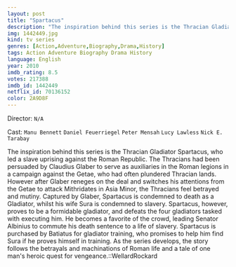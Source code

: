 ```yaml
---
layout: post
title: "Spartacus"
description: "The inspiration behind this series is the Thracian Gladiator Spartacus, who led a slave uprising against the Roman Republic. The Thracians had been persuaded by Claudius Glaber to serve as auxiliaries in the Roman legions in a campaign against the Getae, who had often plundered Thracian lands. However after Glaber reneges on the deal and switches his attentions from the Getae to attack Mithridates in Asia Minor,.."
img: 1442449.jpg
kind: tv series
genres: [Action,Adventure,Biography,Drama,History]
tags: Action Adventure Biography Drama History 
language: English
year: 2010
imdb_rating: 8.5
votes: 217388
imdb_id: 1442449
netflix_id: 70136152
color: 2A9D8F
---
```

Director: `N/A`  

Cast: `Manu Bennett` `Daniel Feuerriegel` `Peter Mensah` `Lucy Lawless` `Nick E. Tarabay` 

The inspiration behind this series is the Thracian Gladiator Spartacus, who led a slave uprising against the Roman Republic. The Thracians had been persuaded by Claudius Glaber to serve as auxiliaries in the Roman legions in a campaign against the Getae, who had often plundered Thracian lands. However after Glaber reneges on the deal and switches his attentions from the Getae to attack Mithridates in Asia Minor, the Thracians feel betrayed and mutiny. Captured by Glaber, Spartacus is condemned to death as a Gladiator, whilst his wife Sura is condemned to slavery. Spartacus, however, proves to be a formidable gladiator, and defeats the four gladiators tasked with executing him. He becomes a favorite of the crowd, leading Senator Albinius to commute his death sentence to a life of slavery. Spartacus is purchased by Batiatus for gladiator training, who promises to help him find Sura if he proves himself in training. As the series develops, the story follows the betrayals and machinations of Roman life and a tale of one man's heroic quest for vengeance.::WellardRockard